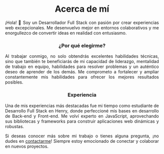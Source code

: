 <h1 style="text-align: center;">Acerca de mí</h1>

<p style="text-align: justify;">¡Hola! 👋 Soy un Desarrollador Full Stack con pasión por crear experiencias web excepcionales. Me desenvuelvo mejor en entornos colaborativos y me enorgullezco de convertir ideas en realidad con entusiasmo.</p>

<h3 style="text-align: center;">¿Por qué elegirme?</h3>

<p style="text-align: justify;">Al trabajar conmigo, no solo obtendrás excelentes habilidades técnicas, sino que también te beneficiarás de mi capacidad de liderazgo, mentalidad de trabajo en equipo, habilidades para resolver problemas y un auténtico deseo de aprender de los demás. Me comprometo a fortalecer y ampliar constantemente mis habilidades para ofrecer los mejores resultados posibles.</p>

<h3 style="text-align: center;">Experiencia</h3>

<p style="text-align: justify;">Una de mis experiencias más destacadas fue mi tiempo como estudiante de Desarrollo Full Stack en Henry, donde perfeccioné mis bases en desarrollo de Back-end y Front-end. Me volví experto en JavaScript, aprovechando sus bibliotecas y frameworks para construir aplicaciones web dinámicas y robustas.</p>

<p style="text-align: justify;">Si deseas conocer más sobre mi trabajo o tienes alguna pregunta, ¡no dudes en <a href="mailto:leoostrower@gmail.com">contactarme</a>! Siempre estoy emocionado de conectar y colaborar en nuevos proyectos.</p>

<!--
**ostle/ostle** is a ✨ _special_ ✨ repository because its `README.md` (this file) appears on your GitHub profile.

Here are some ideas to get you started:

- 🔭 I’m currently working on ...
- 🌱 I’m currently learning ...
- 👯 I’m looking to collaborate on ...
- 🤔 I’m looking for help with ...
- 💬 Ask me about ...
- 📫 How to reach me: ...
- 😄 Pronouns: ...
- ⚡ Fun fact: ...
-->
